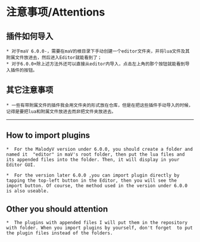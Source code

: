 # 注意事项/Attentions

## 插件如何导入
    * 对于maV 6.0.0-，需要在maV的根目录下手动创建一个editor文件夹，并将lua文件及其附属文件放进去，然后进入Editor就能看到了；
    * 对于6.0.0+除上述方法外还可以直接从editor内导入，点击左上角的那个按钮就能看到导入插件的按钮。

## 其它注意事项
    * 一些有带附属文件的插件我会用文件夹的形式放在仓库，但是在把这些插件手动导入的时候，记得是要把lua和附属文件放进去而非把文件夹放进去。
***
## How to import plugins
    *  For the MalodyV version under 6.0.0, you should create a folder and named it  "editor" in maV's root folder, then put the lua files and its appended files into the folder. Then, it will display in your Editor GUI.
 
    *  For the version later 6.0.0 ,you can import plugin directly by tapping the top-left button in the Editor, then you will see the import button. Of course, the method used in the version under 6.0.0 is also useable.

## Other you should attention
    *  The plugins with appended files I will put them in the repository with folder. When you import plugins by yourself, don't forget  to put the plugin files instead of the folders.

